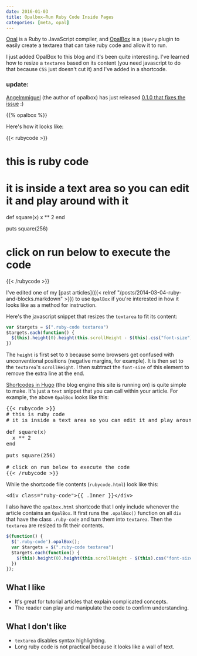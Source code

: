 ```yaml
---
date: 2016-01-03
title: Opalbox—Run Ruby Code Inside Pages
categories: [meta, opal]
---
```

[Opal](http://opalrb.org/) is a Ruby to JavaScript compiler, and [OpalBox](https://github.com/Angelmmiguel/opalbox-jquery) is a `jQuery` plugin to easily create a textarea that can take ruby code and allow it to run.

I just added OpalBox to this blog and it's been quite interesting. I've learned how to resize a `textarea` based on its content (you need javascript to do that because `CSS` just doesn't cut it) and I've added in a shortcode.

### update:
[Angelmmiguel](https://github.com/Angelmmiguel/opalbox-jquery) (the author of opalbox) has just released [0.1.0 that fixes the issue](https://github.com/Angelmmiguel/opalbox-jquery/issues/1) :)
<!--more-->
{{% opalbox %}}

Here's how it looks like:

{{< rubycode >}}
# this is ruby code
# it is inside a text area so you can edit it and play around with it

def square(x)
  x ** 2
end

puts square(256)

# click on run below to execute the code
{{< /rubycode >}}

I've edited one of my [past articles]({{< relref "/posts/2014-03-04-ruby-and-blocks.markdown" >}}) to use `OpalBox` if you're interested in how it looks like as a method for instruction.

Here's the javascript snippet that resizes the `textarea` to fit its content:

``` javascript
var $targets = $(".ruby-code textarea")
$targets.each(function() {
  $(this).height(0).height(this.scrollHeight - $(this).css("font-size").replace('px','')).change();
})
```

The `height` is first set to `0` because some browsers get confused with unconventional positions (negative margins, for example). It is then set to the `textarea`'s `scrollHeight`. I then subtract the `font-size` of this element to remove the extra line at the end.

[Shortcodes in Hugo](https://gohugo.io/extras/shortcodes/) (the blog engine this site is running on) is quite simple to make. It's just a `text` snippet that you can call within your article. For example, the above `OpalBox` looks like this:

<pre class="dark">
&#123;&#123;&lt; rubycode &gt;&#125;&#125;
# this is ruby code
# it is inside a text area so you can edit it and play around with it

def square(x)
  x ** 2
end

puts square(256)

# click on run below to execute the code
&#123;&#123;&lt; /rubycode &gt;&#125;&#125;
</pre>

While the shortcode file contents (`rubycode.html`) look like this:

<pre class="dark">
&lt;div class="ruby-code"&gt;&#123;&#123; .Inner &#125;&#125;&lt;/div&gt;
</pre>

I also have the `opalbox.html` shortcode that I only include whenever the article contains an `OpalBox`. It first runs the `.opalBox()` function on all `div` that have the class `.ruby-code` and turn them into `textarea`. Then the `textarea` are resized to fit their contents.

``` javascript
$(function() {
  $('.ruby-code').opalBox();
  var $targets = $(".ruby-code textarea")
  $targets.each(function() {
    $(this).height(0).height(this.scrollHeight - $(this).css("font-size").replace('px','')).change();
  })
});
```

## What I like

* It's great for tutorial articles that explain complicated concepts.
* The reader can play and manipulate the code to confirm understanding.

## What I don't like

* `textarea` disables syntax highlighting.
* Long ruby code is not practical because it looks like a wall of text.
